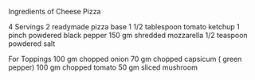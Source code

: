 Ingredients of Cheese Pizza

4 Servings
2 readymade pizza base
1 1/2 tablespoon tomato ketchup
1 pinch powdered black pepper
150 gm shredded mozzarella
1/2 teaspoon powdered salt

   For Toppings
    100 gm chopped onion
   70 gm chopped capsicum ( green pepper)
   100 gm chopped tomato
   50 gm sliced mushroom

